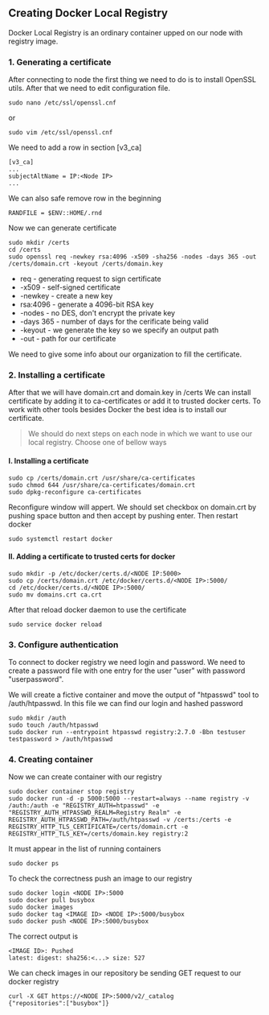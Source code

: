 ## Creating Docker Local Registry

Docker Local Registry is an ordinary container upped on our node with registry image.

###   1. Generating a certificate

After connecting to node the first thing we need to do is to install OpenSSL utils. After that we need to edit configuration file.

```ShellSession
sudo nano /etc/ssl/openssl.cnf
```
or
```ShellSession
sudo vim /etc/ssl/openssl.cnf
```
We need to add a row in section [v3_ca]
```ShellSession
[v3_ca]
...
subjectAltName = IP:<Node IP>
...
```

We can also safe remove row in the beginning
```ShellSession
RANDFILE = $ENV::HOME/.rnd
```

Now we can generate certificate
```ShellSession
sudo mkdir /certs
cd /certs
sudo openssl req -newkey rsa:4096 -x509 -sha256 -nodes -days 365 -out /certs/domain.crt -keyout /certs/domain.key 
```
 * req - generating request to sign certificate
 * -x509 - self-signed certificate
 * -newkey - create a new key
 *  rsa:4096 - generate a 4096-bit RSA key
 *  -nodes - no DES, don't encrypt the private key
 * -days 365 - number of days for the cerificate being valid
 * -keyout - we generate the key so we specify an output path
 * -out - path for our certificate
 
We need to give some info about our organization to fill the certificate.

### 2. Installing a certificate
After that we will have domain.crt and domain.key in /certs
We can install certificate by adding it to ca-certificates or add it to trusted docker certs.
To work with other tools besides Docker the best idea is to install our certificate.

> We should do next steps on each node in which we want to use our local registry. Choose one of bellow ways

####  I. Installing a certificate
```ShellSession
sudo cp /certs/domain.crt /usr/share/ca-certificates
sudo chmod 644 /usr/share/ca-certificates/domain.crt
sudo dpkg-reconfigure ca-certificates
```
Reconfigure window will appert. We should set checkbox on domain.crt by pushing space button and then accept by pushing enter.
Then restart docker
```ShellSession
sudo systemctl restart docker
```
  
####  II. Adding a certificate to trusted certs for docker
```ShellSession
sudo mkdir -p /etc/docker/certs.d/<NODE IP:5000>
sudo cp /certs/domain.crt /etc/docker/certs.d/<NODE IP>:5000/
cd /etc/docker/certs.d/<NODE IP>:5000/
sudo mv domains.crt ca.crt
```
After that reload docker daemon to use the certificate
```ShellSession
sudo service docker reload
```

### 3. Configure authentication
To connect to docker registry we need login and password. We need to create a password file with one entry for the user "user" with password "userpassword". 

We will create a fictive container and move the output of "htpasswd" tool to /auth/htpasswd. In this file we can find our login and hashed password

```ShellSession
sudo mkdir /auth
sudo touch /auth/htpasswd
sudo docker run --entrypoint htpasswd registry:2.7.0 -Bbn testuser testpassword > /auth/htpasswd
```

### 4. Creating container
Now we can create container with our registry
```ShellSession
sudo docker container stop registry
sudo docker run -d -p 5000:5000 --restart=always --name registry -v /auth:/auth -e "REGISTRY_AUTH=htpasswd" -e "REGISTRY_AUTH_HTPASSWD_REALM=Registry Realm" -e REGISTRY_AUTH_HTPASSWD_PATH=/auth/htpasswd -v /certs:/certs -e REGISTRY_HTTP_TLS_CERTIFICATE=/certs/domain.crt -e REGISTRY_HTTP_TLS_KEY=/certs/domain.key registry:2
```
It must appear in the list of running containers
```ShellSession
sudo docker ps
```
To check the correctness push an image to our registry
```ShellSession
sudo docker login <NODE IP>:5000
sudo docker pull busybox
sudo docker images
sudo docker tag <IMAGE ID> <NODE IP>:5000/busybox
sudo docker push <NODE IP>:5000/busybox
```
The correct output is
```ShellSession
<IMAGE ID>: Pushed
latest: digest: sha256:<...> size: 527
```
We can check images in our repository be sending GET request to our docker registry
```ShellSession
curl -X GET https://<NODE IP>:5000/v2/_catalog
{"repositories":["busybox"]}
```
